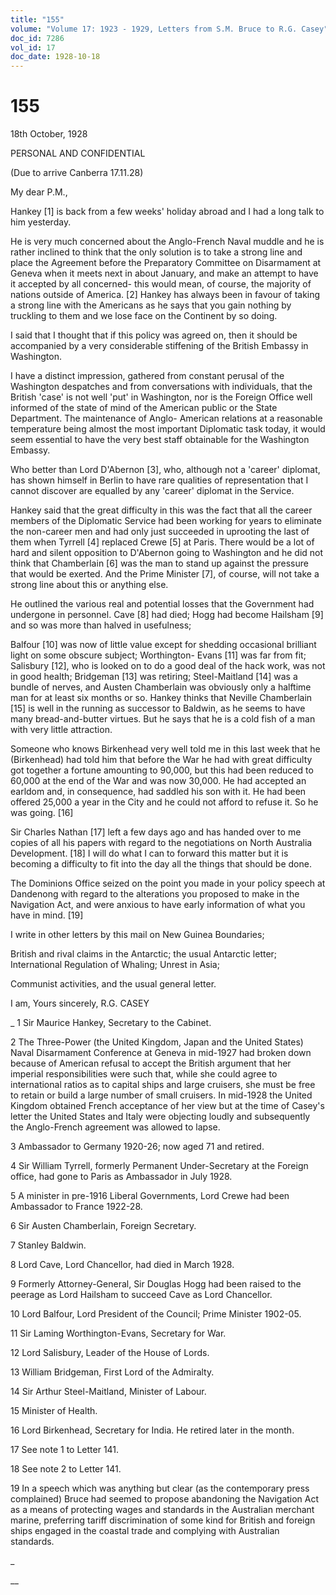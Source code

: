 ```yaml
---
title: "155"
volume: "Volume 17: 1923 - 1929, Letters from S.M. Bruce to R.G. Casey"
doc_id: 7286
vol_id: 17
doc_date: 1928-10-18
---
```


# 155

18th October, 1928

PERSONAL AND CONFIDENTIAL

(Due to arrive Canberra 17.11.28)

My dear P.M.,

Hankey [1] is back from a few weeks' holiday abroad and I had a long talk to him yesterday.

He is very much concerned about the Anglo-French Naval muddle and he is rather inclined to think that the only solution is to take a strong line and place the Agreement before the Preparatory Committee on Disarmament at Geneva when it meets next in about January, and make an attempt to have it accepted by all concerned- this would mean, of course, the majority of nations outside of America. [2] Hankey has always been in favour of taking a strong line with the Americans as he says that you gain nothing by truckling to them and we lose face on the Continent by so doing.

I said that I thought that if this policy was agreed on, then it should be accompanied by a very considerable stiffening of the British Embassy in Washington.

I have a distinct impression, gathered from constant perusal of the Washington despatches and from conversations with individuals, that the British 'case' is not well 'put' in Washington, nor is the Foreign Office well informed of the state of mind of the American public or the State Department. The maintenance of Anglo- American relations at a reasonable temperature being almost the most important Diplomatic task today, it would seem essential to have the very best staff obtainable for the Washington Embassy.

Who better than Lord D'Abernon [3], who, although not a 'career' diplomat, has shown himself in Berlin to have rare qualities of representation that I cannot discover are equalled by any 'career' diplomat in the Service.

Hankey said that the great difficulty in this was the fact that all the career members of the Diplomatic Service had been working for years to eliminate the non-career men and had only just succeeded in uprooting the last of them when Tyrrell [4] replaced Crewe [5] at Paris. There would be a lot of hard and silent opposition to D'Abernon going to Washington and he did not think that Chamberlain [6] was the man to stand up against the pressure that would be exerted. And the Prime Minister [7], of course, will not take a strong line about this or anything else.

He outlined the various real and potential losses that the Government had undergone in personnel. Cave [8] had died; Hogg had become Hailsham [9] and so was more than halved in usefulness;

Balfour [10] was now of little value except for shedding occasional brilliant light on some obscure subject; Worthington- Evans [11] was far from fit; Salisbury [12], who is looked on to do a good deal of the hack work, was not in good health; Bridgeman [13] was retiring; Steel-Maitland [14] was a bundle of nerves, and Austen Chamberlain was obviously only a halftime man for at least six months or so. Hankey thinks that Neville Chamberlain [15] is well in the running as successor to Baldwin, as he seems to have many bread-and-butter virtues. But he says that he is a cold fish of a man with very little attraction.

Someone who knows Birkenhead very well told me in this last week that he (Birkenhead) had told him that before the War he had with great difficulty got together a fortune amounting to 90,000, but this had been reduced to 60,000 at the end of the War and was now 30,000. He had accepted an earldom and, in consequence, had saddled his son with it. He had been offered 25,000 a year in the City and he could not afford to refuse it. So he was going. [16]

Sir Charles Nathan [17] left a few days ago and has handed over to me copies of all his papers with regard to the negotiations on North Australia Development. [18] I will do what I can to forward this matter but it is becoming a difficulty to fit into the day all the things that should be done.

The Dominions Office seized on the point you made in your policy speech at Dandenong with regard to the alterations you proposed to make in the Navigation Act, and were anxious to have early information of what you have in mind. [19]

I write in other letters by this mail on New Guinea Boundaries;

British and rival claims in the Antarctic; the usual Antarctic letter; International Regulation of Whaling; Unrest in Asia;

Communist activities, and the usual general letter.

I am, Yours sincerely, R.G. CASEY 

_ 1 Sir Maurice Hankey, Secretary to the Cabinet.

2 The Three-Power (the United Kingdom, Japan and the United States) Naval Disarmament Conference at Geneva in mid-1927 had broken down because of American refusal to accept the British argument that her imperial responsibilities were such that, while she could agree to international ratios as to capital ships and large cruisers, she must be free to retain or build a large number of small cruisers. In mid-1928 the United Kingdom obtained French acceptance of her view but at the time of Casey's letter the United States and Italy were objecting loudly and subsequently the Anglo-French agreement was allowed to lapse.

3 Ambassador to Germany 1920-26; now aged 71 and retired.

4 Sir William Tyrrell, formerly Permanent Under-Secretary at the Foreign office, had gone to Paris as Ambassador in July 1928.

5 A minister in pre-1916 Liberal Governments, Lord Crewe had been Ambassador to France 1922-28.

6 Sir Austen Chamberlain, Foreign Secretary.

7 Stanley Baldwin.

8 Lord Cave, Lord Chancellor, had died in March 1928.

9 Formerly Attorney-General, Sir Douglas Hogg had been raised to the peerage as Lord Hailsham to succeed Cave as Lord Chancellor.

10 Lord Balfour, Lord President of the Council; Prime Minister 1902-05.

11 Sir Laming Worthington-Evans, Secretary for War.

12 Lord Salisbury, Leader of the House of Lords.

13 William Bridgeman, First Lord of the Admiralty.

14 Sir Arthur Steel-Maitland, Minister of Labour.

15 Minister of Health.

16 Lord Birkenhead, Secretary for India. He retired later in the month.

17 See note 1 to Letter 141.

18 See note 2 to Letter 141.

19 In a speech which was anything but clear (as the contemporary press complained) Bruce had seemed to propose abandoning the Navigation Act as a means of protecting wages and standards in the Australian merchant marine, preferring tariff discrimination of some kind for British and foreign ships engaged in the coastal trade and complying with Australian standards.

_

__
